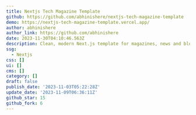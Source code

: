 ```yaml
---
title: Nextjs Tech Magazine Template
github: https://github.com/abhinishere/nextjs-tech-magazine-template
demo: https://nextjs-tech-magazine-template.vercel.app/
author: abhinishere
author_link: https://github.com/abhinishere
date: 2023-11-30T04:10:46.563Z
description: Clean, modern Next.js template for magazines, news and blogs.
ssg:
  - Nextjs
css: []
ui: []
cms: []
category: []
draft: false
publish_date: '2023-11-03T05:22:28Z'
update_date: '2023-11-09T06:36:11Z'
github_star: 15
github_fork: 6
---
```

